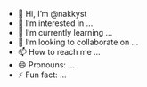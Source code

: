 - 👋 Hi, I’m @nakkyst
- 👀 I’m interested in ...
- 🌱 I’m currently learning ...
- 💞️ I’m looking to collaborate on ...
- 📫 How to reach me ...
- 😄 Pronouns: ...
- ⚡ Fun fact: ...

<!---
nakkyst/nakkyst is a ✨ special ✨ repository because its `README.md` (this file) appears on your GitHub profile.
You can click the Preview link to take a look at your changes.
--->
